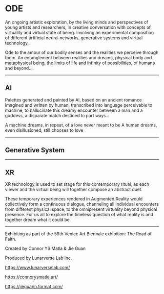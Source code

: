 # ODE

An ongoing artistic exploration, by the living minds and perspectives of young artists and researchers, in creative conversation with concepts of virtuality and virtual state of being. Involving an experimental composition of different artificial neural networks, generative systems and virtual technology.



Ode to the amour of our bodily senses and the realities we perceive through them. An entanglement between realities and dreams, physical body and metaphysical being, the limits of life and infinity of possibilities, of humans and beyond…

_________________________________________________________________________________________________________________________________________________________


## AI
Palettes generated and painted by AI, based on an ancient romance imagined and written by human, transcribed into language perceivable to machine, to hallucinate this dreamy encounter between a man and a goddess, a disparate match destined to part ways...

A machine dreams, in repeat, of a love never meant to be
A human dreams, even disillusioned, still chooses to love

_________________________________________________________________________________________________________________________________________________________


## Generative System


_________________________________________________________________________________________________________________________________________________________


## XR
XR technology is used to set stage for this contemporary ritual, as each viewer and the virtual being will together compose an abstract duet.
 
These temporary experiences rendered in Augmented Reality would collectively form a continuous dialogue, channeling all individual encounters from different physical space, to the omnipresent virtuality beyond physical presence. For us all to explore the timeless question of what reality is and together dream what it could be.




_________________________________________________________________________________________________________________________________________________________


Exhibiting as part of the 59th Venice Art Biennale exhibition: The Road of Faith.




Created by Connor YS Matla & Jie Guan

Produced by Lunarverse Lab Inc.

https://www.lunarverselab.com/

https://connorysmatla.art/

https://jieguann.format.com/


